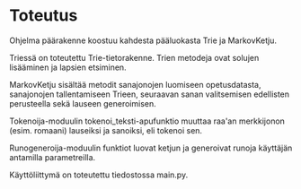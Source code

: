 # Toteutus

Ohjelma päärakenne koostuu kahdesta pääluokasta Trie ja MarkovKetju.

Triessä on toteutettu Trie-tietorakenne. Trien metodeja ovat solujen lisääminen ja lapsien etsiminen.

MarkovKetju sisältää metodit sanajonojen luomiseen opetusdatasta, sanajonojen tallentamiseen Trieen, seuraavan sanan valitsemisen edellisten perusteella sekä lauseen generoimisen.

Tokenoija-moduulin tokenoi_teksti-apufunktio muuttaa raa'an merkkijonon (esim. romaani) lauseiksi ja sanoiksi, eli tokenoi sen.

Runogeneroija-moduulin funktiot luovat ketjun ja generoivat runoja käyttäjän antamilla parametreilla.

Käyttöliittymä on toteutettu tiedostossa main.py.